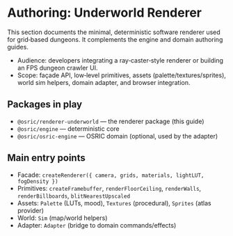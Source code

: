 # Authoring: Underworld Renderer

This section documents the minimal, deterministic software renderer used for grid‑based dungeons. It complements the engine and domain authoring guides.

- Audience: developers integrating a ray‑caster‑style renderer or building an FPS dungeon crawler UI.
- Scope: façade API, low‑level primitives, assets (palette/textures/sprites), world sim helpers, domain adapter, and browser integration.

## Packages in play

- `@osric/renderer-underworld` — the renderer package (this guide)
- `@osric/engine` — deterministic core
- `@osric/osric-engine` — OSRIC domain (optional, used by the adapter)

## Main entry points

- Facade: `createRenderer({ camera, grids, materials, lightLUT, fogDensity })`
- Primitives: `createFramebuffer`, `renderFloorCeiling`, `renderWalls`, `renderBillboards`, `blitNearestUpscaled`
- Assets: `Palette` (LUTs, mood), `Textures` (procedural), `Sprites` (atlas provider)
- World: `Sim` (map/world helpers)
- Adapter: `Adapter` (bridge to domain commands/effects)
